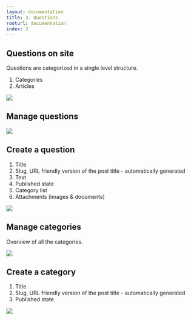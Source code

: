 ```yaml
---
layout: documentation
title: 3. Questions
rooturl: documentation
index: 3
---
```


## Questions on site

Questions are categorized in a single level structure.

1. Categories
2. Articles

![]({{site.url}}/images/documentation/questions-site-questions.png)

## Manage questions

![]({{site.url}}/images/documentation/questions-admin-questions.png)

## Create a question

1. Title
2. Slug, URL friendly version of the post title - automatically generated
3. Text
4. Published state
5. Category list
6. Attachments (images & documents)

![]({{site.url}}/images/documentation/questions-admin-question.png)

## Manage categories

Overview of all the categories.

![]({{site.url}}/images/documentation/questions-admin-categories.png)

## Create a category

1. Title
2. Slug, URL friendly version of the post title - automatically generated
3. Published state

![]({{site.url}}/images/documentation/questions-admin-category.png)